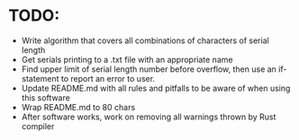 # TODO:

- Write algorithm that covers all combinations of characters of serial length
- Get serials printing to a .txt file with an appropriate name
- Find upper limit of serial length number before overflow, then use an
if-statement to report an error to user.
- Update README.md with all rules and pitfalls to be aware of when using this
software
- Wrap README.md to 80 chars
- After software works, work on removing all warnings thrown by Rust compiler
